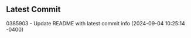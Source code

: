 
## Latest Commit
0385903 - Update README with latest commit info (2024-09-04 10:25:14 -0400) <Yunxi-Zhou>
